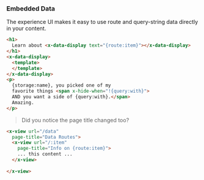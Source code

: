 


### Embedded Data

The experience UI makes it easy to use route and query-string data directly in your content.

````html
<h1>
  Learn about <x-data-display text="{route:item}"></x-data-display>
</h1>
<x-data-display>
  <template>
  </template>
</x-data-display>
<p>
  {storage:name}, you picked one of my
  favorite things <span x-hide-when="!{query:with}">
  AND you want a side of {query:with}.</span> 
  Amazing.
</p>
````

> Did you notice the page title changed too?

````html
<x-view url="/data"
  page-title="Data Routes">
  <x-view url="/:item"
    page-title="Info on {route:item}">
    ... this content ...
  </x-view>
  
</x-view>
````

